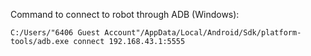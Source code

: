Command to connect to robot through ADB (Windows):
```
C:/Users/"6406 Guest Account"/AppData/Local/Android/Sdk/platform-tools/adb.exe connect 192.168.43.1:5555
```